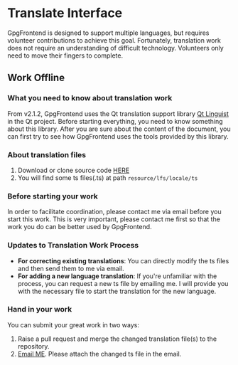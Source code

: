 # Translate Interface

GpgFrontend is designed to support multiple languages, but requires volunteer
contributions to achieve this goal. Fortunately, translation work does not
require an understanding of difficult technology. Volunteers only need to move
their fingers to complete.

## Work Offline

### What you need to know about translation work

From v2.1.2, GpgFrontend uses the Qt translation support library [Qt
Linguist](https://doc.qt.io/qt-6/qtlinguist-index.html) in the Qt project.
Before starting everything, you need to know something about this library. After
you are sure about the content of the document, you can first try to see how
GpgFrontend uses the tools provided by this library.

### About translation files

1. Download or clone source code
   [HERE](https://github.com/saturneric/GpgFrontend)
2. You will find some ts files(.ts) at path `resource/lfs/locale/ts`

### Before starting your work

In order to facilitate coordination, please contact me via email before you
start this work. This is very important, please contact me first so that the
work you do can be better used by GpgFrontend.

### Updates to Translation Work Process

- **For correcting existing translations**: You can directly modify the ts files
  and then send them to me via email.
- **For adding a new language translation**: If you're unfamiliar with the
  process, you can request a new ts file by emailing me. I will provide you with
  the necessary file to start the translation for the new language.

### Hand in your work

You can submit your great work in two ways:

1. Raise a pull request and merge the changed translation file(s) to the
   repository.
2. [Email ME](mailto:eric@bktus.com). Please attach the changed ts file in the
   email.
